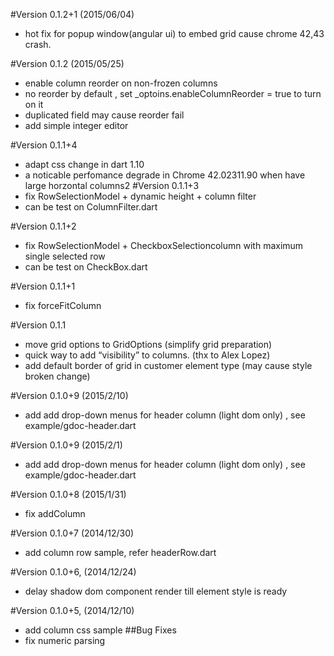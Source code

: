 #Version 0.1.2+1 (2015/06/04)
- hot fix for popup window(angular ui) to embed grid cause chrome 42,43 crash.
 

#Version 0.1.2 (2015/05/25)
- enable column reorder on non-frozen columns
- no reorder by default , set _optoins.enableColumnReorder = true to turn on it
- duplicated field may cause reorder fail 
- add simple integer editor

#Version 0.1.1+4
- adapt css change in dart 1.10
- a noticable perfomance degrade in Chrome 42.02311.90 when have large horzontal columns2
#Version 0.1.1+3
- fix RowSelectionModel + dynamic height + column filter
- can be test on ColumnFilter.dart

#Version 0.1.1+2
- fix RowSelectionModel + CheckboxSelectioncolumn with maximum single selected row
- can be test on CheckBox.dart

#Version 0.1.1+1
- fix forceFitColumn

#Version 0.1.1 
- move grid options to GridOptions (simplify grid preparation)
- quick way to add “visibility” to columns. (thx to Alex Lopez)
- add default border of grid in customer element type (may cause style broken change)

#Version 0.1.0+9 (2015/2/10)
- add add drop-down menus for header column (light dom only) , see example/gdoc-header.dart

#Version 0.1.0+9 (2015/2/1)
- add add drop-down menus for header column (light dom only) , see example/gdoc-header.dart

#Version 0.1.0+8 (2015/1/31)
- fix addColumn 

#Version 0.1.0+7 (2014/12/30)
- add column row sample, refer headerRow.dart 

#Version 0.1.0+6, (2014/12/24)
- delay shadow dom component render till element style is ready

#Version 0.1.0+5, (2014/12/10)
- add column css sample
##Bug Fixes
- fix numeric parsing


